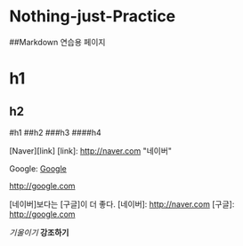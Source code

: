 # Nothing-just-Practice

##Markdown 연습용 페이지

h1
==
h2
--
#h1
##h2
###h3
####h4

[Naver][link]
[link]: http://naver.com "네이버"

Google: [Google](http://google.com)

<http://google.com>

[네이버]보다는 [구글]이 더 좋다.
[네이버]: http://naver.com
[구글]: http://google.com

*기울이기*
**강조하기**

